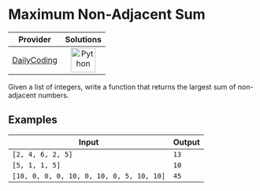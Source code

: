 # Maximum Non-Adjacent Sum

<!-- INFO TABLE BEGIN -->

| Provider                                              | Solutions                                                                                                                                        |
| :---------------------------------------------------: | :----------------------------------------------------------------------------------------------------------------------------------------------: |
| [DailyCoding](../../../docs/providers/DailyCoding.md) | [<img src="https://res.cloudinary.com/rascaltwo/image/upload/v1631924087/python_xzdlti.svg" alt="Python" title="Python" width="50" />](solve.py) |

<!-- INFO TABLE END -->

Given a list of integers, write a function that returns the largest sum of non-adjacent numbers.

## Examples

| Input                                    | Output |
| ---------------------------------------- | ------ |
| `[2, 4, 6, 2, 5]`                        | `13`   |
| `[5, 1, 1, 5]`                           | `10`   |
| `[10, 0, 0, 0, 10, 0, 10, 0, 5, 10, 10]` | `45`   |
